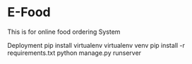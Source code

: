 # E-Food
 This is for online food ordering System
 
 Deployment
 pip install virtualenv
 virtualenv venv
 pip install -r requirements.txt
 python manage.py runserver
